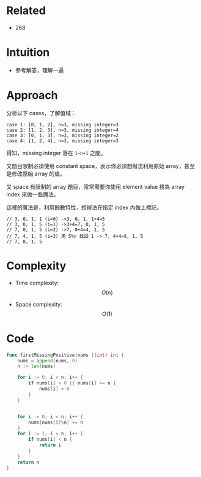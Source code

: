 # Related
- 268

# Intuition
<!-- Describe your first thoughts on how to solve this problem. -->
- 參考解答，理解一遍

# Approach
<!-- Describe your approach to solving the problem. -->
分析以下 cases，了解值域：
```
case 1: [0, 1, 2], n=3, missing integer=3
case 2: [1, 2, 3], n=3, missing integer=4
case 3: [0, 1, 3], n=3, missing integer=2
case 4: [1, 2, 4], n=3, missing integer=3
```

得知，missing integer 落在 `1~n+1` 之間。

又題目限制必須使用 constant space，表示你必須想辦法利用原始 array，甚至是修改原始 array 的值。

又 space 有限制的 array 題目，常常需要你使用 element value 視為 array index 來做一些魔法。

這裡的魔法是，利用餘數特性，想辦法在指定 index 內做上標記。

```
// 3, 0, 1, 1 (i=0) ->3, 0, 1, 1+4=5
// 3, 0, 1, 5 (i=1) ->3+4=7, 0, 1, 5
// 7, 0, 1, 5 (i=2) ->7, 0+4=4, 1, 5
// 7, 4, 1, 5 (i=3) 用 5%n 找回 1 -> 7, 4+4=8, 1, 5
// 7, 8, 1, 5
```


# Complexity
- Time complexity: $$O(n)$$
<!-- Add your time complexity here, e.g. $$O(n)$$ -->

- Space complexity: $$O(1)$$
<!-- Add your space complexity here, e.g. $$O(n)$$ -->

# Code
```go
func firstMissingPositive(nums []int) int {
	nums = append(nums, 0)
	n := len(nums)

	for i := 0; i < n; i++ {
		if nums[i] < 0 || nums[i] >= n {
			nums[i] = 0
		}
	}


	for i := 0; i < n; i++ {
		nums[nums[i]%n] += n
	}
	for i := 1; i < n; i++ {
		if nums[i] < n {
			return i
		}
	}
	return n
}
```